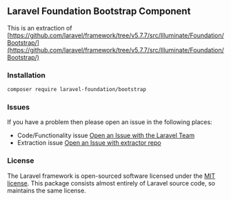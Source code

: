 ## Laravel Foundation Bootstrap Component

This is an extraction of [https://github.com/laravel/framework/tree/v5.7.7/src/Illuminate/Foundation/Bootstrap/](https://github.com/laravel/framework/tree/v5.7.7/src/Illuminate/Foundation/Bootstrap/)

### Installation

```bash
composer require laravel-foundation/bootstrap
```


### Issues

If you have a problem then please open an issue in the following places:

* Code/Functionality issue [Open an Issue with the Laravel Team](https://github.com/laravel/framework/issues/new/choose)
* Extraction issue [Open an Issue with extractor repo](https://github.com/laravel-foundation/readme/issues/new)


### License

The Laravel framework is open-sourced software licensed under the [MIT license](http://opensource.org/licenses/MIT). This package consists almost entirely of Laravel source code, so maintains the same license.

